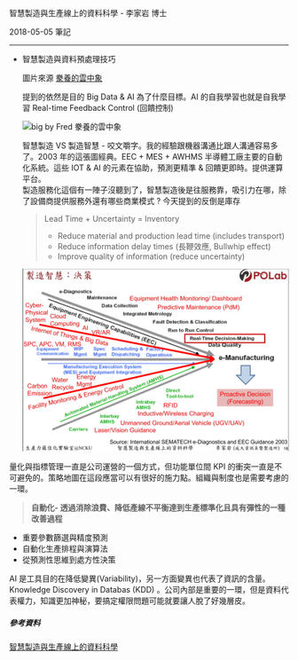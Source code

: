 智慧製造與生產線上的資料科學 - 李家岩 博士

2018-05-05 筆記

***



+ 智慧製造與資料預處理技巧<br>

  圖片來源 [豢養的雲中象](http://fredbigdata.blogspot.tw/2013/05/big-data.html)

  提到的依然是目的 Big Data & AI 為了什麼目標。AI 的自我學習也就是自我學習  Real-time Feedback Control (回饋控制)<br>


  ![big by [Fred 豢養的雲中象](http://fredbigdata.blogspot.tw/)](http://4.bp.blogspot.com/-ETWg2nxb778/UYfKhzWfpOI/AAAAAAAAAdg/5AX83LrZqN8/s1600/monetizedata.png)

  智慧製造 VS 製造智慧 - 咬文嚼字。我的經驗跟機器溝通比跟人溝通容易多了。2003 年的這張圖經典。EEC + MES + AWHMS 半導體工廠主要的自動化系統。這些 IOT & AI 的元素在協助，預測更精準 & 回饋更即時。提供運算平台。<br>製造服務化這個有一陣子沒聽到了，智慧製造後是往服務靠，吸引力在哪，除了設備商提供服務外還有哪些商業模式 ? 今天提到的反倒是庫存<br> 

  > Lead Time + Uncertainty = Inventory
  >
  > + Reduce material and production lead time (includes transport)
  > + Reduce information delay times (長鞭效應, Bullwhip effect)
  > + Improve quality of information (reduce uncertainty)

  ![e-Manufacturing](.\img\e-Manufacturing.jpg)



量化與指標管理一直是公司運營的一個方式，但功能單位間 KPI 的衝突一直是不可避免的。策略地圖在這段應當可以有很好的施力點。組織與制度也是需要考慮的一環。

> **自動化- 透過消除浪費、降低產線不平衡達到生產標準化且具有彈性的一種改善過程**

+ 重要參數篩選與精度預測
+ 自動化生產排程與演算法
+ 從預測性思維到處方性決策

AI 是工具目的在降低變異(Variability)，另一方面變異也代表了資訊的含量。Knowledge Discovery in Databas (KDD) 。公司內部是重要的一環，但是資料代表權力，知識更加神秘，要搞定權限問題可能就要讓人脫了好幾層皮。



##### 參考資料

[智慧製造與生產線上的資料科學](智慧製造與生產線上的資料科學.pdf)
